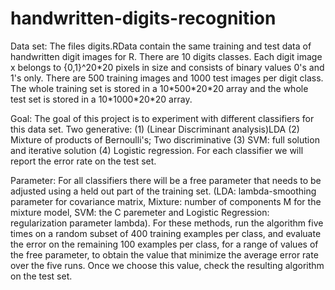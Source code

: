 # handwritten-digits-recognition
Data set:
The files digits.RData contain the same training and test data of handwritten digit images for R. There are 10 digits classes. Each digit image x belongs to {0,1}^20\*20 pixels in size and consists of binary values 0's and 1's only. There are 500 training images and 1000 test images per digit class. The whole training set is stored in a 10\*500\*20\*20 array and the whole test set is stored in a 10\*1000\*20\*20 array.

Goal:
The goal of this project is to experiment with different classifiers for this data set. Two generative: (1) (Linear Discriminant analysis)LDA (2) Mixture of products of Bernoulli's; Two discriminative (3) SVM: full solution and iterative solution (4) Logistic regression. For each classifier we will report the error rate on the test set. 

Parameter:
For all classifiers there will be a free parameter that needs to be adjusted using a held out part of the training set. (LDA: lambda-smoothing parameter for covariance matrix, Mixture: number of components M for the mixture model, SVM: the C paremeter and Logistic Regression: regularization parameter lambda). For these methods, run the algorithm five times on a random subset of 400 training examples per class, and evaluate the error on the remaining 100 examples per class, for a range of values of the free parameter, to obtain the value that minimize the average error rate over the five runs. Once we choose this value, check the resulting algorithm on the test set. 
